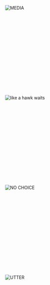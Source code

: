 <br/><br/><br/><br/>

![MEDIA](../log/pics/MEDIA.gif 'MEDIA')
<br/><br/><br/><br/><br/><br/><br/><br/><br/><br/><br/><br/><br/><br/><br/><br/>

![like a hawk waits](../log/pics/like-a-hawk-waits.gif 'like a hawk waits')
<br/><br/><br/><br/><br/><br/><br/><br/><br/><br/><br/><br/><br/><br/><br/><br/>

![NO CHOICE](../log/pics/NO-CHOICE.gif 'NO CHOICE')
<br/><br/><br/><br/><br/><br/><br/><br/><br/><br/><br/><br/><br/><br/><br/><br/>

![UTTER](../log/pics/UTTER-[2].gif 'UTTER')
<br/><br/><br/><br/><br/><br/><br/><br/><br/><br/><br/><br/><br/><br/><br/><br/>